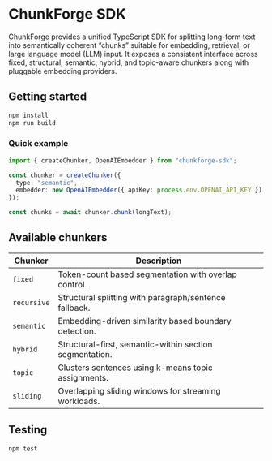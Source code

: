 # ChunkForge SDK

ChunkForge provides a unified TypeScript SDK for splitting long-form text into semantically coherent “chunks” suitable for embedding, retrieval, or large language model (LLM) input. It exposes a consistent interface across fixed, structural, semantic, hybrid, and topic-aware chunkers along with pluggable embedding providers.

## Getting started

```bash
npm install
npm run build
```

### Quick example

```ts
import { createChunker, OpenAIEmbedder } from "chunkforge-sdk";

const chunker = createChunker({
  type: "semantic",
  embedder: new OpenAIEmbedder({ apiKey: process.env.OPENAI_API_KEY })
});

const chunks = await chunker.chunk(longText);
```

## Available chunkers

| Chunker | Description |
| --- | --- |
| `fixed` | Token-count based segmentation with overlap control. |
| `recursive` | Structural splitting with paragraph/sentence fallback. |
| `semantic` | Embedding-driven similarity based boundary detection. |
| `hybrid` | Structural-first, semantic-within section segmentation. |
| `topic` | Clusters sentences using k-means topic assignments. |
| `sliding` | Overlapping sliding windows for streaming workloads. |

## Testing

```bash
npm test
```
